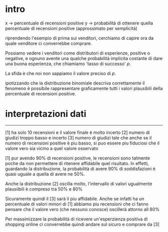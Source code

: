 # intro


x -> percentuale di recensioni positive
y -> probabilità di ottenere quella percentuale di recensioni positive (approssimato per semplicità)


riprendendo l'esempio di prima sui venditori, cerchiamo di capire ora da quale venditore ci converrebbe comprare.

Possiamo vedere i venditori come distributori di esperienze, positive o negative, e ognuno avente una qualche probabilità implicita costante di dare una buona esperienza, che chiamiamo 'tasso di successo' $p$.

La sfida è che noi non sappiamo il valore preciso di $p$.

ipotizzando che la distribuzione binomiale descriva correttamente il fenomeno è possibile rappresentare graficamente tutti i valori plausibili della percentuale di recensioni positive.


# interpretazioni dati
---
[1] ha solo 10 recensioni e il valore finale è molto incerto
[2] numero di giudizi troppo basso e incerto
[3] numero di giudizi tale che anche se il numero di recensioni positive è piu basso, si puo essere piu fiduciosi che il valore vero sia vicino a quel valore osservato

[1] pur avendo 90% di recensioni positive, le recensioni sono talmente poche da non permettere di ritenere affidabile quel risultato. In effetti, guardando la distribuzione, la probabilità di avere 90% di soddisfazioni è quasi uguale a quella di avere ne 50%.  

Anche la distribuzione [2] oscilla molto,  l'intervallo di valori ugualmente plausiibili è compreso tra 50% e 80%

Sicuramente quindi il [3] sarà il piu affidabile. Anche se infatti ha un percentuale di valori minori di [1] abbiamo piu recensioni che ci fanno pensare che il valore vero (che nessuno conosce) oscillerà attorno all 80%

Per massimizzare la probabilità di ricevere un'esperzienza positiva di shopping online ci converrebbe quindi andare sul sicuro e comprare da [3] 